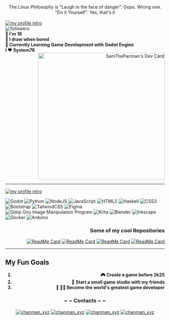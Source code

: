 <div align="center"> The Linux Philosophy is "Laugh in the face of danger". Oops. Wrong one. "Do it Yourself". Yes, that's it </div>
<br>
<div align="left">
      <a href="https://github.com/samthepacman"
        ><img
            src="https://github.com/samthepacman/samthepacman/blob/master/profile.jpg"
            alt="my profile intro"
    /></a>
</div>

<img alt="followers" title="Follow me on Github" src="https://img.shields.io/github/followers/samthepacman?color=FBB86C&style=for-the-badge&logo=github&label=Follow"/>
<div align="left">  <strong> 👦 I'm 16 <br>
   🎨 I draw when bored <br>
   🎲 Currently Learning Game Development with Godot Engine <br>
   I ❤️ System76 <br>
</strong>
</div>
<div align="right">
<a href="https://app.daily.dev/DailyDevTips"><img src="https://github.com/samthepacman/samthpacman/blob/master/devcard.svg" width="400" alt="SamThePacman's Dev Card"/></a>

<hr>

<div align="left">
      <a href="https://github.com/samthepacman"
        ><img
            src="https://github.com/samthepacman/samthepacman/blob/master/profilel.png"
            alt="my profile intro"
    /></a>
</div>
</p>
<div align="left">

![Godot](https://img.shields.io/badge/godot-3670A0?style=for-the-badge&logo=godot&logoColor=ffdd54)
![Python](https://img.shields.io/badge/python-3670A0?style=for-the-badge&logo=python&logoColor=ffdd54)
![NodeJS](https://img.shields.io/badge/node.js-6DA55F?style=for-the-badge&logo=node.js&logoColor=white)
![JavaScript](https://img.shields.io/badge/javascript-%23323330.svg?style=for-the-badge&logo=javascript&logoColor=%23F7DF1E)
![HTML5](https://img.shields.io/badge/html5-%23E34F26.svg?style=for-the-badge&logo=html5&logoColor=white)
![Haskell](https://img.shields.io/badge/Haskell-5e5086?style=for-the-badge&logo=haskell&logoColor=white)
![CSS3](https://img.shields.io/badge/css3-%231572B6.svg?style=for-the-badge&logo=css3&logoColor=white)
![Bootstrap](https://img.shields.io/badge/bootstrap-%23563D7C.svg?style=for-the-badge&logo=bootstrap&logoColor=white)
![TailwindCSS](https://img.shields.io/badge/tailwindcss-%2338B2AC.svg?style=for-the-badge&logo=tailwind-css&logoColor=white)
![Figma](https://img.shields.io/badge/figma-%23F24E1E.svg?style=for-the-badge&logo=figma&logoColor=white)
![Gimp Gnu Image Manipulation Program](https://img.shields.io/badge/Gimp-657D8B?style=for-the-badge&logo=gimp&logoColor=FFFFFF)
![Krita](https://img.shields.io/badge/Krita-203759?style=for-the-badge&logo=krita&logoColor=EEF37B)
![Blender](https://img.shields.io/badge/blender-%23F5792A.svg?style=for-the-badge&logo=blender&logoColor=white)
![Inkscape](https://img.shields.io/badge/Inkscape-e0e0e0?style=for-the-badge&logo=inkscape&logoColor=080A13)
![Docker](https://img.shields.io/badge/docker-%230db7ed.svg?style=for-the-badge&logo=docker&logoColor=white)
![Arduino](https://img.shields.io/badge/-Arduino-00979D?style=for-the-badge&logo=Arduino&logoColor=white)
</div>

   ### Some of my cool Repositories 


[![ReadMe Card](https://github-readme-stats.vercel.app/api/pin/?username=samthepacman&repo=IdempotentDots&bg_color=FBB86C&title_color=1c1b1a&text_color=242220&icon_color=302d2a&border_color=ad804c)](https://github.com/samthepacman/IdempotentDots) [![ReadMe Card](https://github-readme-stats.vercel.app/api/pin/?username=samthepacman&repo=Divergence&bg_color=FBB86C&title_color=1c1b1a&text_color=242220&icon_color=302d2a&border_color=ad804c)](https://github.com/samthepacman/Divergence) [![ReadMe Card](https://github-readme-stats.vercel.app/api/pin/?username=samthepacman&repo=Desktop-Setup&bg_color=FBB86C&title_color=1c1b1a&text_color=242220&icon_color=302d2a&border_color=ad804c)](https://github.com/samthepacman/Desktop-Setup) [![ReadMe Card](https://github-readme-stats.vercel.app/api/pin/?username=samthepacman&repo=TheLibrary&bg_color=FBB86C&title_color=1c1b1a&text_color=242220&icon_color=302d2a&border_color=ad804c)](https://github.com/samthepacman/TheLibrary)

<hr>
<h2 align="left"><strong>My Fun Goals <br></h2>
      
<ol type="3">
  <li>  🎮 Create a game before 2k25</li>
  <li>  🏢 Start a small game studio with my friends</li>
  <li>  👑 🏴‍☠️ Become the world's greatest game developer</li>
</ol>
</strong>

<h3 align="center"><strong>~ ~ Contacts ~ ~</strong></h3>
  <p align="center">
    <a href="https://instagram.com/chanman_xyz" target="blank"><img align="center"src="https://img.shields.io/badge/Instagram-%23E4405F.svg?logo=Instagram&logoColor=white&style=for-the-badge" alt="chanman_xyz"/></a>
    <a href="https://matrix.to/#/@devnet2.0:matrix.org" target="blank"><img align="center" src="https://img.shields.io/badge/Matrix-%44CF6B5F.svg?logo=Matrix&logoColor=white&style=for-the-badge" alt="chanman_xyz"/></a>
    <a href="https://reddit.com/user/chandra_004" target="blank"><img align="center" src="https://img.shields.io/badge/Reddit-%23FF4500.svg?logo=Reddit&logoColor=white&style=for-the-badge" alt="chanman_xyz"/></a>
    <a href="<a href="https://replit.com/@samthepacman" target="blank"><img align="center" src="https://img.shields.io/badge/Replit-%23163170.svg?logo=replit&logoColor=white&style=for-the-badge" alt="chanman_xyz"/></a>
  </p>
